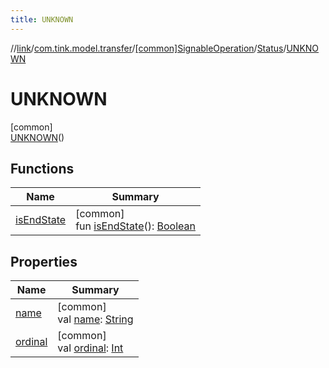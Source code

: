 ```yaml
---
title: UNKNOWN
---
```

//[link](../../../../../index.html)/[com.tink.model.transfer](../../../index.html)/[[common]SignableOperation](../../index.html)/[Status](../index.html)/[UNKNOWN](index.html)



# UNKNOWN



[common]\
[UNKNOWN](index.html)()



## Functions


| Name | Summary |
|---|---|
| [isEndState](../is-end-state.html) | [common]<br>fun [isEndState](../is-end-state.html)(): [Boolean](https://kotlinlang.org/api/latest/jvm/stdlib/kotlin/-boolean/index.html) |


## Properties


| Name | Summary |
|---|---|
| [name](../../../../com.tink.service.network/[common]-sdk-client/-t-i-n-k_-l-i-n-k/index.html#-372974862%2FProperties%2F-1713223439) | [common]<br>val [name](../../../../com.tink.service.network/[common]-sdk-client/-t-i-n-k_-l-i-n-k/index.html#-372974862%2FProperties%2F-1713223439): [String](https://kotlinlang.org/api/latest/jvm/stdlib/kotlin/-string/index.html) |
| [ordinal](../../../../com.tink.service.network/[common]-sdk-client/-t-i-n-k_-l-i-n-k/index.html#-739389684%2FProperties%2F-1713223439) | [common]<br>val [ordinal](../../../../com.tink.service.network/[common]-sdk-client/-t-i-n-k_-l-i-n-k/index.html#-739389684%2FProperties%2F-1713223439): [Int](https://kotlinlang.org/api/latest/jvm/stdlib/kotlin/-int/index.html) |

